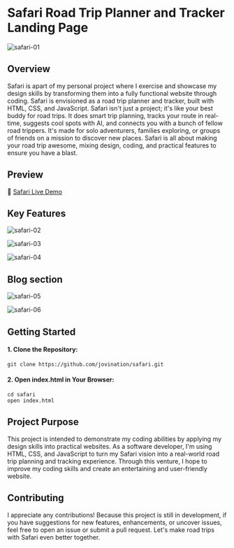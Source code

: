 <h1>Safari Road Trip Planner and Tracker Landing Page</h1>

![safari-01](https://github.com/jovination/safari/assets/79380563/bd60f3db-f9d2-4cbf-967c-0330b8e3ea09)

<h2>Overview</h2>
<p>Safari is apart of my personal project where I exercise and showcase my design skills by transforming them into a fully functional website through coding. Safari is envisioned as a road trip planner and tracker, built with HTML, CSS, and JavaScript. Safari isn't just a project; it's like your best buddy for road trips. It does smart trip planning, tracks your route in real-time, suggests cool spots with AI, and connects you with a bunch of fellow road trippers. It's made for solo adventurers, families exploring, or groups of friends on a mission to discover new places. Safari is all about making your road trip awesome, mixing design, coding, and practical features to ensure you have a blast.</p>

<h2>Preview</h2>
🔗 <a href = "https://safari-trip-planner.pages.dev/">
<span>Safari Live Demo</span> 
</a>
<h2>Key Features</h2>

![safari-02](https://github.com/jovination/safari/assets/79380563/03a4a78a-25cd-40e6-9d47-729c954ee794)


![safari-03](https://github.com/jovination/safari/assets/79380563/774d1f10-866f-46fe-b693-fb392135e923)


![safari-04](https://github.com/jovination/safari/assets/79380563/2e199240-50b4-4e18-a0a0-25d0908f17ca)

<h2>Blog section</h2>

![safari-05](https://github.com/jovination/safari/assets/79380563/c841aed1-9d46-4bfd-aeb7-cb191457c87e)

![safari-06](https://github.com/jovination/safari/assets/79380563/8a6fbe10-eb21-43a0-a846-56e062edfbc6)

<h2>Getting Started</h2>
<h4>1. Clone the Repository:</h4>

```shell
git clone https://github.com/jovination/safari.git

```
<h4>2. Open index.html in Your Browser:</h4>

```shell
cd safari
open index.html
````
<h2>Project Purpose</h2>
<p>This project is intended to demonstrate my coding abilities by applying my design skills into practical websites. As a software developer, I'm using HTML, CSS, and JavaScript to turn my Safari vision into a real-world road trip planning and tracking experience. Through this venture, I hope to improve my coding skills and create an entertaining and user-friendly website.</p>

<h2>Contributing</h2>
<p>I appreciate any contributions! Because this project is still in development, if you have suggestions for new features, enhancements, or uncover issues, feel free to open an issue or submit a pull request. Let's make road trips with Safari even better together.</p>


